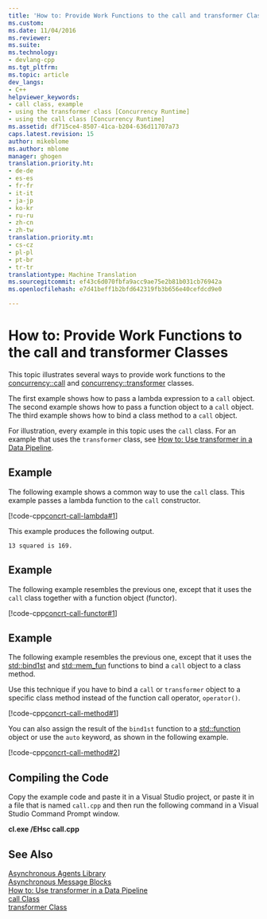 ```yaml
---
title: 'How to: Provide Work Functions to the call and transformer Classes | Microsoft Docs'
ms.custom: 
ms.date: 11/04/2016
ms.reviewer: 
ms.suite: 
ms.technology:
- devlang-cpp
ms.tgt_pltfrm: 
ms.topic: article
dev_langs:
- C++
helpviewer_keywords:
- call class, example
- using the transformer class [Concurrency Runtime]
- using the call class [Concurrency Runtime]
ms.assetid: df715ce4-8507-41ca-b204-636d11707a73
caps.latest.revision: 15
author: mikeblome
ms.author: mblome
manager: ghogen
translation.priority.ht:
- de-de
- es-es
- fr-fr
- it-it
- ja-jp
- ko-kr
- ru-ru
- zh-cn
- zh-tw
translation.priority.mt:
- cs-cz
- pl-pl
- pt-br
- tr-tr
translationtype: Machine Translation
ms.sourcegitcommit: ef43c6d070fbfa9acc9ae75e2b81b031cb76942a
ms.openlocfilehash: e7d41beff1b2bfd642319fb3b656e40cefdcd9e0

---
```

# How to: Provide Work Functions to the call and transformer Classes
This topic illustrates several ways to provide work functions to the [concurrency::call](../../parallel/concrt/reference/call-class.md) and [concurrency::transformer](../../parallel/concrt/reference/transformer-class.md) classes.  
  
 The first example shows how to pass a lambda expression to a `call` object. The second example shows how to pass a function object to a `call` object. The third example shows how to bind a class method to a `call` object.  
  
 For illustration, every example in this topic uses the `call` class. For an example that uses the `transformer` class, see [How to: Use transformer in a Data Pipeline](../../parallel/concrt/how-to-use-transformer-in-a-data-pipeline.md).  
  
## Example  
 The following example shows a common way to use the `call` class. This example passes a lambda function to the `call` constructor.  
  
 [!code-cpp[concrt-call-lambda#1](../../parallel/concrt/codesnippet/cpp/how-to-provide-work-functions-to-the-call-and-transformer-classes_1.cpp)]  
  
 This example produces the following output.  
  
```Output  
13 squared is 169.  
```  
  
## Example  
 The following example resembles the previous one, except that it uses the `call` class together with a function object (functor).  
  
 [!code-cpp[concrt-call-functor#1](../../parallel/concrt/codesnippet/cpp/how-to-provide-work-functions-to-the-call-and-transformer-classes_2.cpp)]  
  
## Example  

 The following example resembles the previous one, except that it uses the [std::bind1st](../../standard-library/functional-functions.md#bind1st_function) and [std::mem_fun](../../standard-library/functional-functions.md#mem_fun_function) functions to bind a `call` object to a class method.  

  
 Use this technique if you have to bind a `call` or `transformer` object to a specific class method instead of the function call operator, `operator()`.  
  
 [!code-cpp[concrt-call-method#1](../../parallel/concrt/codesnippet/cpp/how-to-provide-work-functions-to-the-call-and-transformer-classes_3.cpp)]  
  
 You can also assign the result of the `bind1st` function to a [std::function](../../standard-library/function-class.md) object or use the `auto` keyword, as shown in the following example.  
  
 [!code-cpp[concrt-call-method#2](../../parallel/concrt/codesnippet/cpp/how-to-provide-work-functions-to-the-call-and-transformer-classes_4.cpp)]  
  
## Compiling the Code  
 Copy the example code and paste it in a Visual Studio project, or paste it in a file that is named `call.cpp` and then run the following command in a Visual Studio Command Prompt window.  
  
 **cl.exe /EHsc call.cpp**  
  
## See Also  
 [Asynchronous Agents Library](../../parallel/concrt/asynchronous-agents-library.md)   
 [Asynchronous Message Blocks](../../parallel/concrt/asynchronous-message-blocks.md)   
 [How to: Use transformer in a Data Pipeline](../../parallel/concrt/how-to-use-transformer-in-a-data-pipeline.md)   
 [call Class](../../parallel/concrt/reference/call-class.md)   
 [transformer Class](../../parallel/concrt/reference/transformer-class.md)



<!--HONumber=Jan17_HO2-->


